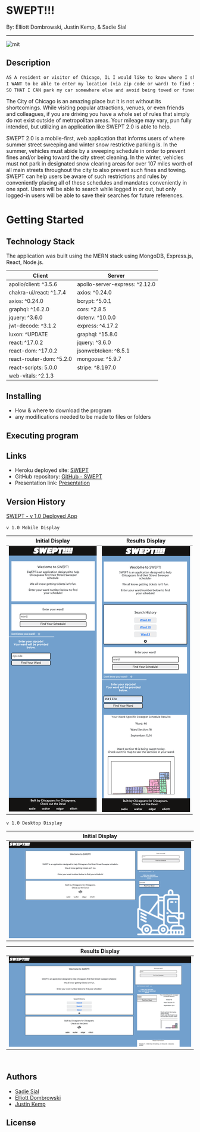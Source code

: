 # SWEPT!!!

By: Elliott Dombrowski, Justin Kemp, & Sadie Sial

---

![mit](https://img.shields.io/badge/license-MIT-lightblue)

## Description

```md
AS A resident or visitor of Chicago, IL I would like to know where I should avoid parking in the 3rd largest metropolitan US City.
I WANT to be able to enter my location (via zip code or ward) to find seasonal parking restrictions throughout the year. If I am unsure of my ward number, I want to enter a local zip code to find my ward.
SO THAT I CAN park my car somewhere else and avoid being towed or fined by the city for not following such restrictions.
```

The City of Chicago is an amazing place but it is not without its shortcomings. While visiting popular attractions, venues, or even friends and colleagues, if you are driving you have a whole set of rules that simply do not exist outside of metropolitan areas. Your mileage may vary, pun fully intended, but utilizing an application like SWEPT 2.0 is able to help.

SWEPT 2.0 is a mobile-first, web application that informs users of where summer street sweeping and winter snow restrictive parking is. In the summer, vehicles must abide by a sweeping schedule in order to prevent fines and/or being toward the city street cleaning. In the winter, vehicles must not park in designated snow clearing areas for over 107 miles worth of all main streets throughout the city to also prevent such fines and towing. SWEPT can help users be aware of such restrictions and rules by conveniently placing all of these schedules and mandates conveniently in one spot. Users will be able to search while logged in or out, but only logged-in users will be able to save their searches for future references.

# Getting Started

## Technology Stack

The application was built using the MERN stack using MongoDB, Express.js, React, Node.js.

|           Client          |            Server              |
| ------------------------- | ------------------------------ |
| apollo/client: ^3.5.6     | apollo-server-express: ^2.12.0 |
| chakra-ui/react: ^1.7.4   | axios: ^0.24.0                 |
| axios: ^0.24.0            | bcrypt: ^5.0.1                 |
| graphql: ^16.2.0          | cors: ^2.8.5                   |
| jquery: ^3.6.0            | dotenv: ^10.0.0                |
| jwt-decode: ^3.1.2        | express: ^4.17.2               |
| luxon: ^UPDATE            | graphql: ^15.8.0               |
| react: ^17.0.2            | jquery: ^3.6.0                 |
| react-dom: ^17.0.2        | jsonwebtoken: ^8.5.1           |
| react-router-dom: ^5.2.0  | mongoose: ^5.9.7               |
| react-scripts: 5.0.0      | stripe: ^8.197.0               |
| web-vitals: ^2.1.3        |                                |
   
   
## Installing

- How & where to download the program
- any modifications needed to be made to files or folders

## Executing program

## Links

- Heroku deployed site: [SWEPT](http://swept.herokuapp.com/)
- GitHub repository: [GitHub - SWEPT](https://github.com/elliottdombrowski/SWEPT-02) 
- Presentation link: [Presentation]()

## Version History

[SWEPT - v 1.0 Deployed App](https://elliottdombrowski.github.io/NU-Project-1/)

```
v 1.0 Mobile Display
```

|               Initial Display               |                Results Display                |
| :-----------------------------------------: | :-------------------------------------------: |
| ![Screenshot-mobile-1](client/src/assets/swept1-0_mobile_screenshot1.png) | ![Screenshot-mobile-2](client/src/assets/swept1-0_mobile_screenshot2.png) |

```
v 1.0 Desktop Display
```

| Initial Display |
| :------: |
| ![Screenshot-desktop-1](client/src/assets/swept1-0_full_screenshot1.png) |   

| Results Display |
| :------: |
| ![Screenshot-desktop-2](client/src/assets/swept1-0_full_screenshot2.png) | 


<br>

## Authors

- [Sadie Sial](https://github.com/sadielinks)
- [Elliott Dombrowski](https://github.com/elliottdombrowski)
- [Justin Kemp](https://github.com/justinkemp10)

## License
